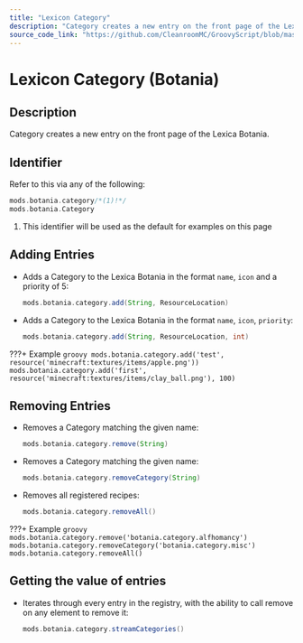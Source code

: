 ```yaml
---
title: "Lexicon Category"
description: "Category creates a new entry on the front page of the Lexica Botania."
source_code_link: "https://github.com/CleanroomMC/GroovyScript/blob/master/src/main/java/com/cleanroommc/groovyscript/compat/mods/botania/Lexicon.java"
---
```


# Lexicon Category (Botania)

## Description

Category creates a new entry on the front page of the Lexica Botania.

## Identifier

Refer to this via any of the following:

```groovy hl_lines="1"
mods.botania.category/*(1)!*/
mods.botania.Category
```

1. This identifier will be used as the default for examples on this page

## Adding Entries

- Adds a Category to the Lexica Botania in the format `name`, `icon` and a priority of 5:

    ```groovy
    mods.botania.category.add(String, ResourceLocation)
    ```

- Adds a Category to the Lexica Botania in the format `name`, `icon`, `priority`:

    ```groovy
    mods.botania.category.add(String, ResourceLocation, int)
    ```

???+ Example
    ```groovy
    mods.botania.category.add('test', resource('minecraft:textures/items/apple.png'))
    mods.botania.category.add('first', resource('minecraft:textures/items/clay_ball.png'), 100)
    ```

## Removing Entries

- Removes a Category matching the given name:

    ```groovy
    mods.botania.category.remove(String)
    ```

- Removes a Category matching the given name:

    ```groovy
    mods.botania.category.removeCategory(String)
    ```

- Removes all registered recipes:

    ```groovy
    mods.botania.category.removeAll()
    ```

???+ Example
    ```groovy
    mods.botania.category.remove('botania.category.alfhomancy')
    mods.botania.category.removeCategory('botania.category.misc')
    mods.botania.category.removeAll()
    ```

## Getting the value of entries

- Iterates through every entry in the registry, with the ability to call remove on any element to remove it:

    ```groovy
    mods.botania.category.streamCategories()
    ```
